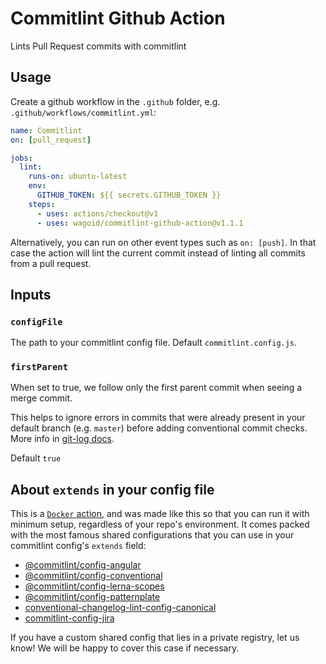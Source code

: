 # Commitlint Github Action

Lints Pull Request commits with commitlint

## Usage

Create a github workflow in the `.github` folder, e.g. `.github/workflows/commitlint.yml`:

```yaml
name: Commitlint
on: [pull_request]

jobs:
  lint:
    runs-on: ubuntu-latest
    env:
      GITHUB_TOKEN: ${{ secrets.GITHUB_TOKEN }}
    steps:
      - uses: actions/checkout@v1
      - uses: wagoid/commitlint-github-action@v1.1.1
```

Alternatively, you can run on other event types such as `on: [push]`. In that case the action will lint the current commit instead of linting all commits from a pull request.

## Inputs

### `configFile`

The path to your commitlint config file. Default `commitlint.config.js`.

### `firstParent`

When set to true, we follow only the first parent commit when seeing a merge commit.

This helps to ignore errors in commits that were already present in your default branch (e.g. `master`) before adding conventional commit checks.
More info in [git-log docs](https://git-scm.com/docs/git-log#Documentation/git-log.txt---first-parent).

Default `true`

## About `extends` in your config file

This is a [`Docker` action](https://github.com/actions/toolkit/blob/e2adf403d6d14a9ca7474976ccaca20f72ff8209/docs/action-types.md#why-would-i-choose-a-docker-action), and was made like this so that you can run it with minimum setup, regardless of your repo's environment. It comes packed with the most famous shared configurations that you can use in your commitlint config's `extends` field:

- [@commitlint/config-angular](https://github.com/conventional-changelog/commitlint/tree/master/%40commitlint/config-angular)
- [@commitlint/config-conventional](https://github.com/conventional-changelog/commitlint/tree/master/%40commitlint/config-conventional)
- [@commitlint/config-lerna-scopes](https://github.com/conventional-changelog/commitlint/tree/master/%40commitlint/config-lerna-scopes)
- [@commitlint/config-patternplate](https://github.com/conventional-changelog/commitlint/tree/master/%40commitlint/config-patternplate)
- [conventional-changelog-lint-config-canonical](https://github.com/gajus/conventional-changelog-lint-config-canonical)
- [commitlint-config-jira](https://github.com/Gherciu/commitlint-jira)

If you have a custom shared config that lies in a private registry, let us know! We will be happy to cover this case if necessary.
